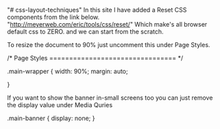 "# css-layout-techniques" 
 In this site I have added a Reset CSS components from  the link below.
        "http://meyerweb.com/eric/tools/css/reset/"
Which make's all browser default css to ZERO. and we can start from the scratch. 




To resize the document to 90% just uncomment this under Page Styles.

/* Page Styles
================================ */

.main-wrapper {
	width: 90%;
	margin: auto;

}

If you want to show the banner in-small screens too you can just remove the display value under Media Quries

.main-banner {
		display: none;
	}
